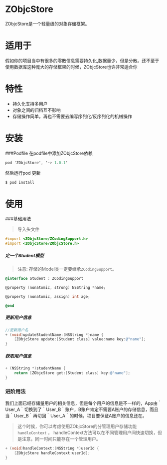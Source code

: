 # ZObjcStore

ZObjcStore是一个轻量级的对象存储框架。

# 适用于

假如你的项目当中有很多的零散信息需要持久化,数据量少，但是分散。还不至于使用数据库这种庞大的存储框架的时候，ZObjcStore也许非常适合你

# 特性

- 持久化支持多用户
- 对象之间的归档互不影响
- 存储操作简单，再也不需要去编写序列化/反序列化的机械操作

# 安装

###Podfile
在podfile中添加ZObjcStore依赖
```objectivec
pod 'ZObjcStore', '~> 1.0.1'
```
然后运行pod 更新
```objectivec
$ pod install
```

# 使用

###基础用法

 >导入头文件
 ```objectivec
#import <ZObjcStore/ZCodingSupport.h>   
#import <ZObjcStore/ZObjcStore.h>   
```
 
##### 定一个Student模型

 > 注意: 存储的Model类一定要继承`ZCodingSupport`。   

```objectivec
@interface Student : ZCodingSupport

@property (nonatomic, strong) NSString *name;

@property (nonatomic, assign) int age;

@end
```

##### 更新用户信息

```objectivec 
//更新用户名
+ (void)updateStudentName:(NSString *)name {
    [ZObjcStore update:[Student class] value:name key:@"name"];
}
```

##### 获取用户信息

```objectivec 
+ (NSString *)studentName {
    return [ZObjcStore get:[Student class] key:@"name"];
}
```

### 进阶用法

我们上面已经存储量用户的相关信息，但是每个用户的信息是不一样的，App由｀User_A｀切换到了｀User_B｀账户，B账户肯定不需要A账户的存储信息，而且当｀User_B｀再切回｀User_A｀的时候，项目要保证A账户的信息还在。
> 这个时候，你可以考虑使用ZObjcStore的分管理用户存储功能 `handleContext` ， handleContext方法可以在不同管理用户间快速切换，但是注意，同一时间只能存在一个管理用户。

```objectivec 
+ (void)handleContext:(NSString *)userId {
    [ZObjcStore handleContext:userId];
}
```